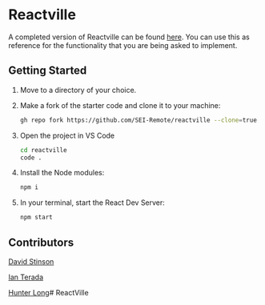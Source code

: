 # Reactville

A completed version of Reactville can be found <a href="https://reactville.netlify.app/">here</a>. You can use this as reference for the functionality that you are being asked to implement.

## Getting Started

1. Move to a directory of your choice.
2. Make a fork of the starter code and clone it to your machine:

    ```bash
    gh repo fork https://github.com/SEI-Remote/reactville --clone=true
    ```

3. Open the project in VS Code

    ```bash
    cd reactville
    code .
    ```

4. Install the Node modules:

    ```bash
    npm i
    ```

5. In your terminal, start the React Dev Server:

    ```bash
    npm start
    ```

## Contributors

[David Stinson](https://github.com/DavidStinson)

[Ian Terada](https://github.com/teradaian)

[Hunter Long](https://github.com/whlong1)# ReactVille
